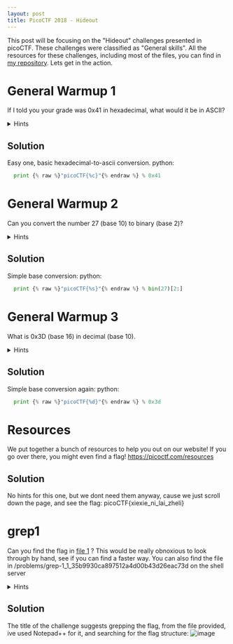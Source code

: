 ```yaml
---
layout: post
title: PicoCTF 2018 - Hideout
---
```


This post will be focusing on the "Hideout" challenges presented in picoCTF. These challenges were classified as "General skills". 
All the resources for these challenges, including most of the files, you can find in [my repository](https://github.com/bear-sec/pico2018 "picoCTF2018 writeups").
Lets get in the action.

# General Warmup 1

If I told you your grade was 0x41 in hexadecimal, what would it be in ASCII?

<details>
  <summary>Hints</summary>
  
    1. Submit your answer in our competition's flag format. For example, if you answer was 'hello', you would submit {% raw %}'picoCTF{hello}'{% endraw %} as the flag.
</details>

## Solution

Easy one, basic hexadecimal-to-ascii conversion. 
python:
```python
  print {% raw %}"picoCTF{%c}"{% endraw %} % 0x41
```

# General Warmup 2

Can you convert the number 27 (base 10) to binary (base 2)? 

<details>
  <summary>Hints</summary>
  
    1. Submit your answer in our competition's flag format. For example, if you answer was '11111', you would submit {% raw %}'picoCTF{11111}'{% endraw %} as the flag.
</details>

## Solution

Simple base conversion:
python:
```python
  print {% raw %}"picoCTF{%s}"{% endraw %} % bin(27)[2:]
```

# General Warmup 3

What is 0x3D (base 16) in decimal (base 10).

<details>
  <summary>Hints</summary>
  
    1. Submit your answer in our competition's flag format. For example, if you answer was '22', you would submit {% raw %}'picoCTF{22}'{% endraw %} as the flag.
</details>

## Solution

Simple base conversion again:
python:
```python
  print {% raw %}"picoCTF{%d}"{% endraw %} % 0x3d
```
# Resources

We put together a bunch of resources to help you out on our website! If you go over there, you might even find a flag! https://picoctf.com/resources

## Solution

No hints for this one, but we dont need them anyway, cause we just scroll down the page, and see the flag:
picoCTF{xiexie_ni_lai_zheli}

# grep1

Can you find the flag in [file 1](https://github.com/bear-sec/pico2018/blob/master/Hideout/5%20-%20grep1/file "File1") ? This would be really obnoxious to look through by hand, see if you can find a faster way. You can also find the file in /problems/grep-1_1_35b9930ca897512a4d00b43d26eac73d on the shell server

<details>
  <summary>Hints</summary>
  
    1. grep tutorial [2] (grep manpage)
</details>

## Solution

The title of the challenge suggests grepping the flag, from the file provided, ive used Notepad++ for it, and searching for the flag structure:
![image](https://bear-sec.github.io/images/hideout-grep1_1.PNG)
